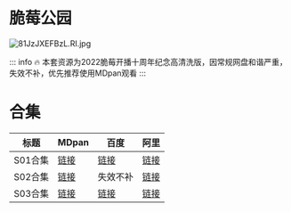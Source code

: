 # 脆莓公园

![81JzJXEFBzL._RI_.jpg](/banner/brickleberry.jpg)

::: info
🔥 本套资源为2022脆莓开播十周年纪念高清洗版，因常规网盘和谐严重，失效不补，优先推荐使用MDpan观看
:::

# 合集

| 标题    | MDpan                                                                   | 百度                                                             | 阿里                                      |
|-------|-------------------------------------------------------------------------|----------------------------------------------------------------|-------------------------------------------|
| S01合集 | [链接](https://mdpan.tk/zh-CN/%E8%84%86%E8%8E%93%E5%85%AC%E5%9B%AD/S1/) | [链接](https://pan.baidu.com/s/1HVaj68Ar4vubncx-b-m9tg?pwd=nvdv) | [链接](https://www.aliyundrive.com/s/ReM2dhxbkCP) |
| S02合集 | [链接](https://mdpan.tk/zh-CN/%E8%84%86%E8%8E%93%E5%85%AC%E5%9B%AD/S2/) | 失效不补                                                         | [链接](https://www.aliyundrive.com/s/JCTB4nXgQuz) |
| S03合集 | [链接](https://mdpan.tk/zh-CN/%E8%84%86%E8%8E%93%E5%85%AC%E5%9B%AD/S3/) | [链接](https://pan.baidu.com/s/1RFiPr7VnySs1q5MMMN0FdQ?pwd=3utu) | [链接](https://www.aliyundrive.com/s/Rjck6oTMGJS) |